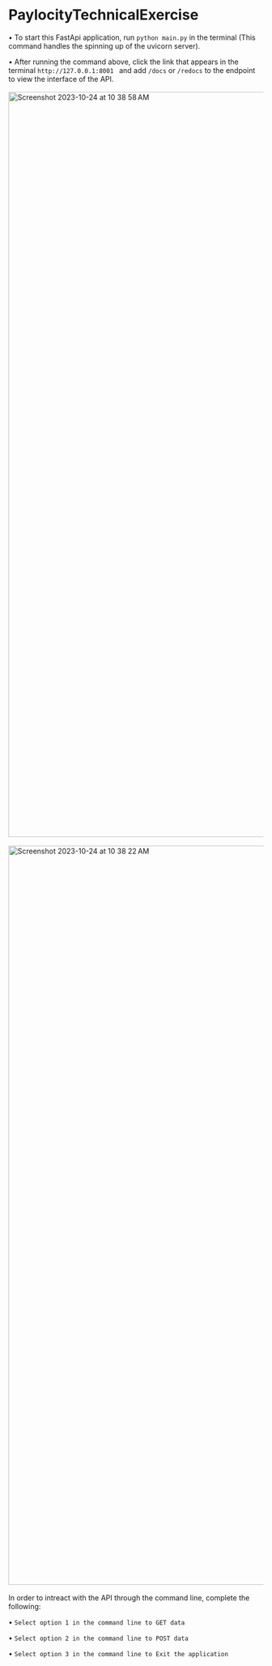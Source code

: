 # PaylocityTechnicalExercise

• To start this FastApi application, run ```python main.py``` in the terminal (This command handles the spinning up of the uvicorn server).

• After running the command above, click the link that appears in the terminal ```http://127.0.0.1:8001 ``` and add ```/docs``` or ```/redocs``` to the endpoint to view the interface of the API.
<br>
<br>
<img width="1470" alt="Screenshot 2023-10-24 at 10 38 58 AM" src="https://github.com/cierrajohnsoncarter/DevSecOpsTechnicalExercise/assets/60804351/d5770726-7edf-49a0-b6a3-d4d43bfe2095">
<br>
<br>
<img width="1458" alt="Screenshot 2023-10-24 at 10 38 22 AM" src="https://github.com/cierrajohnsoncarter/DevSecOpsTechnicalExercise/assets/60804351/4fbca495-3da8-487d-a828-6579cff9e694">
<br>
<br>
In order to intreact with the API through the command line, complete the following:

• ```Select option 1 in the command line to GET data```

• ```Select option 2 in the command line to POST data```

• ```Select option 3 in the command line to Exit the application```
